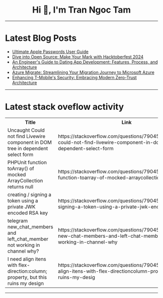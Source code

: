 <h1 align="center">Hi 👋, I'm Tran Ngoc Tam</h1>

---

# Latest Blog Posts 
<!-- BLOG-POST-LIST:START -->
- [Ultimate Apple Passwords User Guide](https://dev.to/corbado/ultimate-apple-passwords-user-guide-14a6)
- [Dive into Open Source: Make Your Mark with Hacktoberfest 2024](https://dev.to/yaswanthteja/dive-into-open-source-make-your-mark-with-hacktoberfest-2024-2i38)
- [An Engineer&#39;s Guide to Dating App Development: Features, Process, and Architecture](https://dev.to/patoliyainfotech/an-engineers-guide-to-dating-app-development-features-process-and-architecture-1bop)
- [Azure Migrate: Streamlining Your Migration Journey to Microsoft Azure](https://dev.to/buzzgk/azure-migrate-streamlining-your-migration-journey-to-microsoft-azure-2np1)
- [Enhancing T-Mobile&#39;s Security: Embracing Modern Zero-Trust Architecture](https://dev.to/adityabhuyan/enhancing-t-mobiles-security-embracing-modern-zero-trust-architecture-5h08)
<!-- BLOG-POST-LIST:END -->

---

# Latest stack oveflow activity
<table>
  <tr><th>Title</th><th>Link</th></tr>
  <!-- STACKOVERFLOW:START --><tr><td>Uncaught Could not find Livewire component in DOM tree in dependent select form</td><td>https://stackoverflow.com/questions/79045552/uncaught-could-not-find-livewire-component-in-dom-tree-in-dependent-select-form</td></tr><tr><td>PHPUnit function toArray&lpar;&rpar; of mocked ArrayCollection returns null</td><td>https://stackoverflow.com/questions/79045454/phpunit-function-toarray-of-mocked-arraycollection-returns-null</td></tr><tr><td>creating / signing a token using a private JWK encoded RSA key</td><td>https://stackoverflow.com/questions/79045327/creating-signing-a-token-using-a-private-jwk-encoded-rsa-key</td></tr><tr><td>telegram new_chat_members and left_chat_member not working in channel why?</td><td>https://stackoverflow.com/questions/79045297/telegram-new-chat-members-and-left-chat-member-not-working-in-channel-why</td></tr><tr><td>I need align itens with flex-direction:column; property, but this ruins my design</td><td>https://stackoverflow.com/questions/79045227/i-need-align-itens-with-flex-directioncolumn-property-but-this-ruins-my-desig</td></tr><!-- STACKOVERFLOW:END -->
</table>

---


